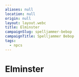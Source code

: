 ```yaml
---
aliases: null
location: null
origin: null
layout: layout.webc
title: Elminster
campaignSlug: spelljammer-bebop
campaignTitle: Spelljammer Bebop
tags:
  - npcs
---
```

# Elminster
